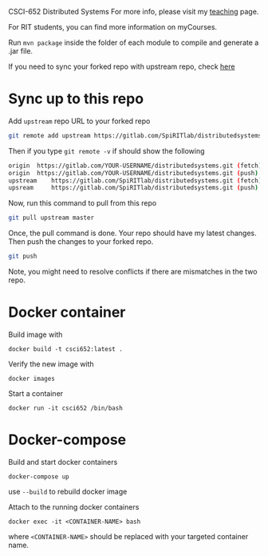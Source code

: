 CSCI-652 Distributed Systems
For more info, please visit my [teaching](https://www.cs.rit.edu/~ph/teaching) page.

For RIT students, you can find more information on myCourses.

Run ```mvn package``` inside the folder of each module to compile and generate a .jar file.


If you need to sync your forked repo with upstream repo, check [here](https://help.github.com/en/github/collaborating-with-issues-and-pull-requests/syncing-a-fork)

# Sync up to this repo

Add `upstream` repo URL to your forked repo
```bash
git remote add upstream https://gitlab.com/SpiRITlab/distributedsystems.git
```

Then if you type ```git remote -v``` if should show the following
```bash
origin	https://gitlab.com/YOUR-USERNAME/distributedsystems.git (fetch)
origin	https://gitlab.com/YOUR-USERNAME/distributedsystems.git (push)
upstream	https://gitlab.com/SpiRITlab/distributedsystems.git (fetch)
upsream		https://gitlab.com/SpiRITlab/distributedsystems.git (push)
```

Now, run this command to pull from this repo
```bash
git pull upstream master
```

Once, the pull command is done. Your repo should have my latest changes. Then push the changes to your forked repo.
```bash
git push
```

Note, you might need to resolve conflicts if there are mismatches in the two repo.


# Docker container
Build image with
```
docker build -t csci652:latest .
```

Verify the new image with 
```
docker images
```

Start a container
```
docker run -it csci652 /bin/bash
```


# Docker-compose
Build and start docker containers
```
docker-compose up
```
use `--build` to rebuild docker image

Attach to the running docker containers
```
docker exec -it <CONTAINER-NAME> bash
```
where `<CONTAINER-NAME>` should be replaced with your targeted container name.